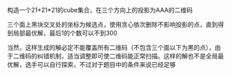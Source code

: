 构造一个21\*21\*21的cube集合，在三个方向上的投影为AAA的二维码

三个面上黑块交叉处的坐标为候选点，使用贪心依次删除不影响投影的点，直到得到局部最优解，最后1的个数可以不到300

当然，这样生成的解必定不能覆盖所有二维码（不包含三个面以下为黑的点），由于二维码的纠错机制，适当调整即可使二维码能正常扫描。这样的解也不是全局最优解，选手可以自行探索，不过对于题目中的条件来说已经足够